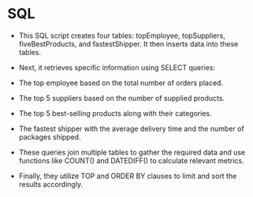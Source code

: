 # SQL
- This SQL script creates four tables: topEmployee, topSuppliers, fiveBestProducts, and fastestShipper. It then inserts data into these tables.

- Next, it retrieves specific information using SELECT queries:

- The top employee based on the total number of orders placed.
- The top 5 suppliers based on the number of supplied products.
- The top 5 best-selling products along with their categories.
- The fastest shipper with the average delivery time and the number of packages shipped.
- These queries join multiple tables to gather the required data and use functions like COUNT() and DATEDIFF() to calculate relevant metrics.
- Finally, they utilize TOP and ORDER BY clauses to limit and sort the results accordingly.
